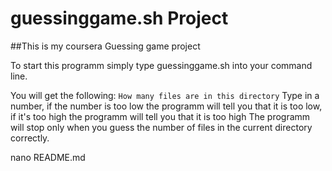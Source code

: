# guessinggame.sh Project

##This is my coursera Guessing game project

To start this programm simply type guessinggame.sh into your command line.

You will get the following:
`How many files are in this directory`
Type in a number, if the number is too low the programm will tell you that it is too low,
if it's too high the programm will tell you that it is too high
The programm will stop only when you guess the number of files in the current directory correctly.

nano README.md
